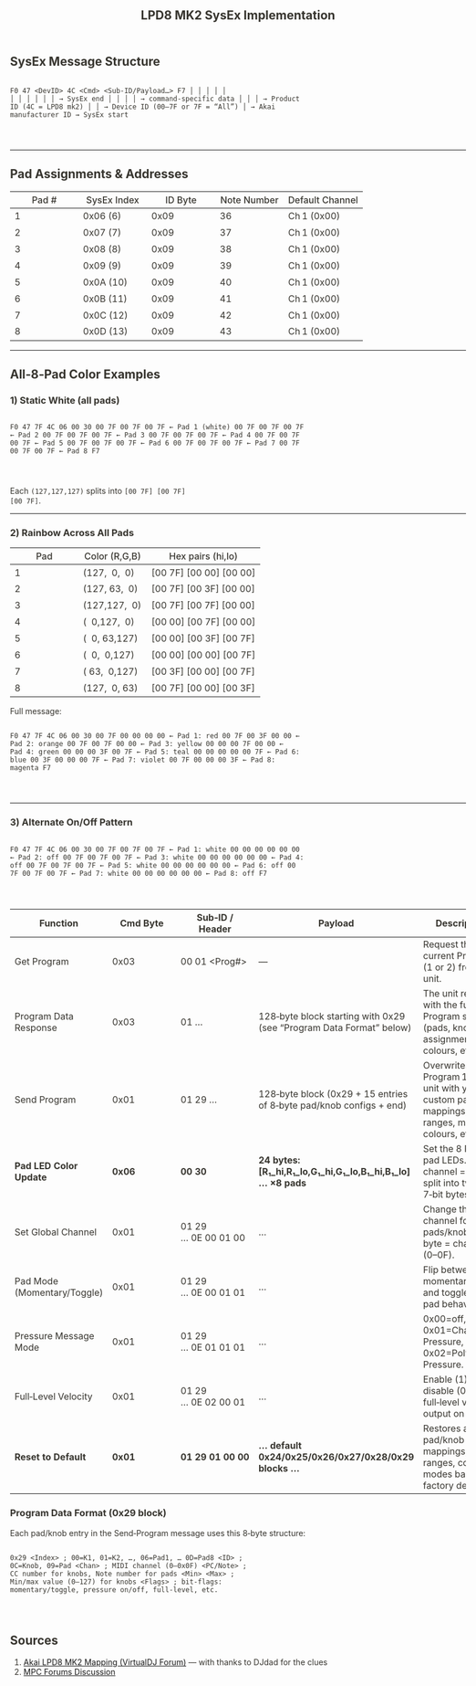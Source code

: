 <html><head><meta http-equiv="Content-Type" content="text/html; charset=utf-8"/><title>LPD8 MK2 SysEx Implementation</title><style>
/* cspell:disable-file */
/* webkit printing magic: print all background colors */
html {
	-webkit-print-color-adjust: exact;
}
* {
	box-sizing: border-box;
	-webkit-print-color-adjust: exact;
}

html,
body {
	margin: 0;
	padding: 0;
}
@media only screen {
	body {
		margin: 2em auto;
		max-width: 900px;
		color: rgb(55, 53, 47);
	}
}

body {
	line-height: 1.5;
	white-space: pre-wrap;
}

a,
a.visited {
	color: inherit;
	text-decoration: underline;
}

.pdf-relative-link-path {
	font-size: 80%;
	color: #444;
}

h1,
h2,
h3 {
	letter-spacing: -0.01em;
	line-height: 1.2;
	font-weight: 600;
	margin-bottom: 0;
}

.page-title {
	font-size: 2.5rem;
	font-weight: 700;
	margin-top: 0;
	margin-bottom: 0.75em;
}

h1 {
	font-size: 1.875rem;
	margin-top: 1.875rem;
}

h2 {
	font-size: 1.5rem;
	margin-top: 1.5rem;
}

h3 {
	font-size: 1.25rem;
	margin-top: 1.25rem;
}

.source {
	border: 1px solid #ddd;
	border-radius: 3px;
	padding: 1.5em;
	word-break: break-all;
}

.callout {
	border-radius: 3px;
	padding: 1rem;
}

figure {
	margin: 1.25em 0;
	page-break-inside: avoid;
}

figcaption {
	opacity: 0.5;
	font-size: 85%;
	margin-top: 0.5em;
}

mark {
	background-color: transparent;
}

.indented {
	padding-left: 1.5em;
}

hr {
	background: transparent;
	display: block;
	width: 100%;
	height: 1px;
	visibility: visible;
	border: none;
	border-bottom: 1px solid rgba(55, 53, 47, 0.09);
}

img {
	max-width: 100%;
}

@media only print {
	img {
		max-height: 100vh;
		object-fit: contain;
	}
}

@page {
	margin: 1in;
}

.collection-content {
	font-size: 0.875rem;
}

.column-list {
	display: flex;
	justify-content: space-between;
}

.column {
	padding: 0 1em;
}

.column:first-child {
	padding-left: 0;
}

.column:last-child {
	padding-right: 0;
}

.table_of_contents-item {
	display: block;
	font-size: 0.875rem;
	line-height: 1.3;
	padding: 0.125rem;
}

.table_of_contents-indent-1 {
	margin-left: 1.5rem;
}

.table_of_contents-indent-2 {
	margin-left: 3rem;
}

.table_of_contents-indent-3 {
	margin-left: 4.5rem;
}

.table_of_contents-link {
	text-decoration: none;
	opacity: 0.7;
	border-bottom: 1px solid rgba(55, 53, 47, 0.18);
}

table,
th,
td {
	border: 1px solid rgba(55, 53, 47, 0.09);
	border-collapse: collapse;
}

table {
	border-left: none;
	border-right: none;
}

th,
td {
	font-weight: normal;
	padding: 0.25em 0.5em;
	line-height: 1.5;
	min-height: 1.5em;
	text-align: left;
}

th {
	color: rgba(55, 53, 47, 0.6);
}

ol,
ul {
	margin: 0;
	margin-block-start: 0.6em;
	margin-block-end: 0.6em;
}

li > ol:first-child,
li > ul:first-child {
	margin-block-start: 0.6em;
}

ul > li {
	list-style: disc;
}

ul.to-do-list {
	padding-inline-start: 0;
}

ul.to-do-list > li {
	list-style: none;
}

.to-do-children-checked {
	text-decoration: line-through;
	opacity: 0.375;
}

ul.toggle > li {
	list-style: none;
}

ul {
	padding-inline-start: 1.7em;
}

ul > li {
	padding-left: 0.1em;
}

ol {
	padding-inline-start: 1.6em;
}

ol > li {
	padding-left: 0.2em;
}

.mono ol {
	padding-inline-start: 2em;
}

.mono ol > li {
	text-indent: -0.4em;
}

.toggle {
	padding-inline-start: 0em;
	list-style-type: none;
}

/* Indent toggle children */
.toggle > li > details {
	padding-left: 1.7em;
}

.toggle > li > details > summary {
	margin-left: -1.1em;
}

.selected-value {
	display: inline-block;
	padding: 0 0.5em;
	background: rgba(206, 205, 202, 0.5);
	border-radius: 3px;
	margin-right: 0.5em;
	margin-top: 0.3em;
	margin-bottom: 0.3em;
	white-space: nowrap;
}

.collection-title {
	display: inline-block;
	margin-right: 1em;
}

.page-description {
	margin-bottom: 2em;
}

.simple-table {
	margin-top: 1em;
	font-size: 0.875rem;
	empty-cells: show;
}
.simple-table td {
	height: 29px;
	min-width: 120px;
}

.simple-table th {
	height: 29px;
	min-width: 120px;
}

.simple-table-header-color {
	background: rgb(247, 246, 243);
	color: black;
}
.simple-table-header {
	font-weight: 500;
}

time {
	opacity: 0.5;
}

.icon {
	display: inline-block;
	max-width: 1.2em;
	max-height: 1.2em;
	text-decoration: none;
	vertical-align: text-bottom;
	margin-right: 0.5em;
}

img.icon {
	border-radius: 3px;
}

.user-icon {
	width: 1.5em;
	height: 1.5em;
	border-radius: 100%;
	margin-right: 0.5rem;
}

.user-icon-inner {
	font-size: 0.8em;
}

.text-icon {
	border: 1px solid #000;
	text-align: center;
}

.page-cover-image {
	display: block;
	object-fit: cover;
	width: 100%;
	max-height: 30vh;
}

.page-header-icon {
	font-size: 3rem;
	margin-bottom: 1rem;
}

.page-header-icon-with-cover {
	margin-top: -0.72em;
	margin-left: 0.07em;
}

.page-header-icon img {
	border-radius: 3px;
}

.link-to-page {
	margin: 1em 0;
	padding: 0;
	border: none;
	font-weight: 500;
}

p > .user {
	opacity: 0.5;
}

td > .user,
td > time {
	white-space: nowrap;
}

input[type="checkbox"] {
	transform: scale(1.5);
	margin-right: 0.6em;
	vertical-align: middle;
}

p {
	margin-top: 0.5em;
	margin-bottom: 0.5em;
}

.image {
	border: none;
	margin: 1.5em 0;
	padding: 0;
	border-radius: 0;
	text-align: center;
}

.code,
code {
	background: rgba(135, 131, 120, 0.15);
	border-radius: 3px;
	padding: 0.2em 0.4em;
	border-radius: 3px;
	font-size: 85%;
	tab-size: 2;
}

code {
	color: #eb5757;
}

.code {
	padding: 1.5em 1em;
}

.code-wrap {
	white-space: pre-wrap;
	word-break: break-all;
}

.code > code {
	background: none;
	padding: 0;
	font-size: 100%;
	color: inherit;
}

blockquote {
	font-size: 1.25em;
	margin: 1em 0;
	padding-left: 1em;
	border-left: 3px solid rgb(55, 53, 47);
}

.bookmark {
	text-decoration: none;
	max-height: 8em;
	padding: 0;
	display: flex;
	width: 100%;
	align-items: stretch;
}

.bookmark-title {
	font-size: 0.85em;
	overflow: hidden;
	text-overflow: ellipsis;
	height: 1.75em;
	white-space: nowrap;
}

.bookmark-text {
	display: flex;
	flex-direction: column;
}

.bookmark-info {
	flex: 4 1 180px;
	padding: 12px 14px 14px;
	display: flex;
	flex-direction: column;
	justify-content: space-between;
}

.bookmark-image {
	width: 33%;
	flex: 1 1 180px;
	display: block;
	position: relative;
	object-fit: cover;
	border-radius: 1px;
}

.bookmark-description {
	color: rgba(55, 53, 47, 0.6);
	font-size: 0.75em;
	overflow: hidden;
	max-height: 4.5em;
	word-break: break-word;
}

.bookmark-href {
	font-size: 0.75em;
	margin-top: 0.25em;
}

.sans { font-family: ui-sans-serif, -apple-system, BlinkMacSystemFont, "Segoe UI Variable Display", "Segoe UI", Helvetica, "Apple Color Emoji", Arial, sans-serif, "Segoe UI Emoji", "Segoe UI Symbol"; }
.code { font-family: "SFMono-Regular", Menlo, Consolas, "PT Mono", "Liberation Mono", Courier, monospace; }
.serif { font-family: Lyon-Text, Georgia, ui-serif, serif; }
.mono { font-family: iawriter-mono, Nitti, Menlo, Courier, monospace; }
.pdf .sans { font-family: Inter, ui-sans-serif, -apple-system, BlinkMacSystemFont, "Segoe UI Variable Display", "Segoe UI", Helvetica, "Apple Color Emoji", Arial, sans-serif, "Segoe UI Emoji", "Segoe UI Symbol", 'Twemoji', 'Noto Color Emoji', 'Noto Sans CJK JP'; }
.pdf:lang(zh-CN) .sans { font-family: Inter, ui-sans-serif, -apple-system, BlinkMacSystemFont, "Segoe UI Variable Display", "Segoe UI", Helvetica, "Apple Color Emoji", Arial, sans-serif, "Segoe UI Emoji", "Segoe UI Symbol", 'Twemoji', 'Noto Color Emoji', 'Noto Sans CJK SC'; }
.pdf:lang(zh-TW) .sans { font-family: Inter, ui-sans-serif, -apple-system, BlinkMacSystemFont, "Segoe UI Variable Display", "Segoe UI", Helvetica, "Apple Color Emoji", Arial, sans-serif, "Segoe UI Emoji", "Segoe UI Symbol", 'Twemoji', 'Noto Color Emoji', 'Noto Sans CJK TC'; }
.pdf:lang(ko-KR) .sans { font-family: Inter, ui-sans-serif, -apple-system, BlinkMacSystemFont, "Segoe UI Variable Display", "Segoe UI", Helvetica, "Apple Color Emoji", Arial, sans-serif, "Segoe UI Emoji", "Segoe UI Symbol", 'Twemoji', 'Noto Color Emoji', 'Noto Sans CJK KR'; }
.pdf .code { font-family: Source Code Pro, "SFMono-Regular", Menlo, Consolas, "PT Mono", "Liberation Mono", Courier, monospace, 'Twemoji', 'Noto Color Emoji', 'Noto Sans Mono CJK JP'; }
.pdf:lang(zh-CN) .code { font-family: Source Code Pro, "SFMono-Regular", Menlo, Consolas, "PT Mono", "Liberation Mono", Courier, monospace, 'Twemoji', 'Noto Color Emoji', 'Noto Sans Mono CJK SC'; }
.pdf:lang(zh-TW) .code { font-family: Source Code Pro, "SFMono-Regular", Menlo, Consolas, "PT Mono", "Liberation Mono", Courier, monospace, 'Twemoji', 'Noto Color Emoji', 'Noto Sans Mono CJK TC'; }
.pdf:lang(ko-KR) .code { font-family: Source Code Pro, "SFMono-Regular", Menlo, Consolas, "PT Mono", "Liberation Mono", Courier, monospace, 'Twemoji', 'Noto Color Emoji', 'Noto Sans Mono CJK KR'; }
.pdf .serif { font-family: PT Serif, Lyon-Text, Georgia, ui-serif, serif, 'Twemoji', 'Noto Color Emoji', 'Noto Serif CJK JP'; }
.pdf:lang(zh-CN) .serif { font-family: PT Serif, Lyon-Text, Georgia, ui-serif, serif, 'Twemoji', 'Noto Color Emoji', 'Noto Serif CJK SC'; }
.pdf:lang(zh-TW) .serif { font-family: PT Serif, Lyon-Text, Georgia, ui-serif, serif, 'Twemoji', 'Noto Color Emoji', 'Noto Serif CJK TC'; }
.pdf:lang(ko-KR) .serif { font-family: PT Serif, Lyon-Text, Georgia, ui-serif, serif, 'Twemoji', 'Noto Color Emoji', 'Noto Serif CJK KR'; }
.pdf .mono { font-family: PT Mono, iawriter-mono, Nitti, Menlo, Courier, monospace, 'Twemoji', 'Noto Color Emoji', 'Noto Sans Mono CJK JP'; }
.pdf:lang(zh-CN) .mono { font-family: PT Mono, iawriter-mono, Nitti, Menlo, Courier, monospace, 'Twemoji', 'Noto Color Emoji', 'Noto Sans Mono CJK SC'; }
.pdf:lang(zh-TW) .mono { font-family: PT Mono, iawriter-mono, Nitti, Menlo, Courier, monospace, 'Twemoji', 'Noto Color Emoji', 'Noto Sans Mono CJK TC'; }
.pdf:lang(ko-KR) .mono { font-family: PT Mono, iawriter-mono, Nitti, Menlo, Courier, monospace, 'Twemoji', 'Noto Color Emoji', 'Noto Sans Mono CJK KR'; }
.highlight-default {
	color: rgba(50, 48, 44, 1);
}
.highlight-gray {
	color: rgba(115, 114, 110, 1);
	fill: rgba(115, 114, 110, 1);
}
.highlight-brown {
	color: rgba(159, 107, 83, 1);
	fill: rgba(159, 107, 83, 1);
}
.highlight-orange {
	color: rgba(217, 115, 13, 1);
	fill: rgba(217, 115, 13, 1);
}
.highlight-yellow {
	color: rgba(203, 145, 47, 1);
	fill: rgba(203, 145, 47, 1);
}
.highlight-teal {
	color: rgba(68, 131, 97, 1);
	fill: rgba(68, 131, 97, 1);
}
.highlight-blue {
	color: rgba(51, 126, 169, 1);
	fill: rgba(51, 126, 169, 1);
}
.highlight-purple {
	color: rgba(144, 101, 176, 1);
	fill: rgba(144, 101, 176, 1);
}
.highlight-pink {
	color: rgba(193, 76, 138, 1);
	fill: rgba(193, 76, 138, 1);
}
.highlight-red {
	color: rgba(205, 60, 58, 1);
	fill: rgba(205, 60, 58, 1);
}
.highlight-default_background {
	color: rgba(50, 48, 44, 1);
}
.highlight-gray_background {
	background: rgba(248, 248, 247, 1);
}
.highlight-brown_background {
	background: rgba(244, 238, 238, 1);
}
.highlight-orange_background {
	background: rgba(251, 236, 221, 1);
}
.highlight-yellow_background {
	background: rgba(251, 243, 219, 1);
}
.highlight-teal_background {
	background: rgba(237, 243, 236, 1);
}
.highlight-blue_background {
	background: rgba(231, 243, 248, 1);
}
.highlight-purple_background {
	background: rgba(248, 243, 252, 1);
}
.highlight-pink_background {
	background: rgba(252, 241, 246, 1);
}
.highlight-red_background {
	background: rgba(253, 235, 236, 1);
}
.block-color-default {
	color: inherit;
	fill: inherit;
}
.block-color-gray {
	color: rgba(115, 114, 110, 1);
	fill: rgba(115, 114, 110, 1);
}
.block-color-brown {
	color: rgba(159, 107, 83, 1);
	fill: rgba(159, 107, 83, 1);
}
.block-color-orange {
	color: rgba(217, 115, 13, 1);
	fill: rgba(217, 115, 13, 1);
}
.block-color-yellow {
	color: rgba(203, 145, 47, 1);
	fill: rgba(203, 145, 47, 1);
}
.block-color-teal {
	color: rgba(68, 131, 97, 1);
	fill: rgba(68, 131, 97, 1);
}
.block-color-blue {
	color: rgba(51, 126, 169, 1);
	fill: rgba(51, 126, 169, 1);
}
.block-color-purple {
	color: rgba(144, 101, 176, 1);
	fill: rgba(144, 101, 176, 1);
}
.block-color-pink {
	color: rgba(193, 76, 138, 1);
	fill: rgba(193, 76, 138, 1);
}
.block-color-red {
	color: rgba(205, 60, 58, 1);
	fill: rgba(205, 60, 58, 1);
}
.block-color-default_background {
	color: inherit;
	fill: inherit;
}
.block-color-gray_background {
	background: rgba(248, 248, 247, 1);
}
.block-color-brown_background {
	background: rgba(244, 238, 238, 1);
}
.block-color-orange_background {
	background: rgba(251, 236, 221, 1);
}
.block-color-yellow_background {
	background: rgba(251, 243, 219, 1);
}
.block-color-teal_background {
	background: rgba(237, 243, 236, 1);
}
.block-color-blue_background {
	background: rgba(231, 243, 248, 1);
}
.block-color-purple_background {
	background: rgba(248, 243, 252, 1);
}
.block-color-pink_background {
	background: rgba(252, 241, 246, 1);
}
.block-color-red_background {
	background: rgba(253, 235, 236, 1);
}
.select-value-color-default { background-color: rgba(84, 72, 49, 0.08); }
.select-value-color-gray { background-color: rgba(84, 72, 49, 0.15); }
.select-value-color-brown { background-color: rgba(210, 162, 141, 0.35); }
.select-value-color-orange { background-color: rgba(224, 124, 57, 0.27); }
.select-value-color-yellow { background-color: rgba(236, 191, 66, 0.39); }
.select-value-color-green { background-color: rgba(123, 183, 129, 0.27); }
.select-value-color-blue { background-color: rgba(93, 165, 206, 0.27); }
.select-value-color-purple { background-color: rgba(168, 129, 197, 0.27); }
.select-value-color-pink { background-color: rgba(225, 136, 179, 0.27); }
.select-value-color-red { background-color: rgba(244, 171, 159, 0.4); }

.checkbox {
	display: inline-flex;
	vertical-align: text-bottom;
	width: 16;
	height: 16;
	background-size: 16px;
	margin-left: 2px;
	margin-right: 5px;
}

.checkbox-on {
	background-image: url("data:image/svg+xml;charset=UTF-8,%3Csvg%20width%3D%2216%22%20height%3D%2216%22%20viewBox%3D%220%200%2016%2016%22%20fill%3D%22none%22%20xmlns%3D%22http%3A%2F%2Fwww.w3.org%2F2000%2Fsvg%22%3E%0A%3Crect%20width%3D%2216%22%20height%3D%2216%22%20fill%3D%22%2358A9D7%22%2F%3E%0A%3Cpath%20d%3D%22M6.71429%2012.2852L14%204.9995L12.7143%203.71436L6.71429%209.71378L3.28571%206.2831L2%207.57092L6.71429%2012.2852Z%22%20fill%3D%22white%22%2F%3E%0A%3C%2Fsvg%3E");
}

.checkbox-off {
	background-image: url("data:image/svg+xml;charset=UTF-8,%3Csvg%20width%3D%2216%22%20height%3D%2216%22%20viewBox%3D%220%200%2016%2016%22%20fill%3D%22none%22%20xmlns%3D%22http%3A%2F%2Fwww.w3.org%2F2000%2Fsvg%22%3E%0A%3Crect%20x%3D%220.75%22%20y%3D%220.75%22%20width%3D%2214.5%22%20height%3D%2214.5%22%20fill%3D%22white%22%20stroke%3D%22%2336352F%22%20stroke-width%3D%221.5%22%2F%3E%0A%3C%2Fsvg%3E");
}
	
</style></head><body><article id="2340f46d-3902-8049-b586-d5a04ce4e260" class="page sans"><header><h1 class="page-title">LPD8 MK2 SysEx Implementation</h1><p class="page-description"></p></header><div class="page-body"><h2 id="2340f46d-3902-80ba-beb8-dff97f801c8b" class="">SysEx Message Structure</h2><script src="https://cdnjs.cloudflare.com/ajax/libs/prism/1.29.0/prism.min.js" integrity="sha512-7Z9J3l1+EYfeaPKcGXu3MS/7T+w19WtKQY/n+xzmw4hZhJ9tyYmcUS+4QqAlzhicE5LAfMQSF3iFTK9bQdTxXg==" crossorigin="anonymous" referrerPolicy="no-referrer"></script><link rel="stylesheet" href="https://cdnjs.cloudflare.com/ajax/libs/prism/1.29.0/themes/prism.min.css" integrity="sha512-tN7Ec6zAFaVSG3TpNAKtk4DOHNpSwKHxxrsiw4GHKESGPs5njn/0sMCUMl2svV4wo4BK/rCP7juYz+zx+l6oeQ==" crossorigin="anonymous" referrerPolicy="no-referrer"/><pre id="2340f46d-3902-80ae-a584-e44a10832238" class="code"><code class="language-Plain Text" style="white-space:pre-wrap;word-break:break-all">
F0  47  &lt;DevID&gt;  4C  &lt;Cmd&gt;  &lt;Sub‑ID/Payload…&gt;  F7
│   │       │    │      │             │
│   │       │    │      │             → SysEx end
│   │       │    │      → command‑specific data
│   │       │    → Product ID (4C = LPD8 mk2)
│   │       → Device ID (00–7F or 7F = “All”)
│   → Akai manufacturer ID
→ SysEx start

</code></pre><hr id="2340f46d-3902-8045-afec-ec516d4e1dd8"/><h2 id="2340f46d-3902-80ec-84a7-caef7ac27090" class="">Pad Assignments &amp; Addresses</h2><table id="2340f46d-3902-80d1-b0e0-ee415bbe3d85" class="simple-table"><thead class="simple-table-header"><tr id="2340f46d-3902-806f-a8dc-e7c053837f28"><th id="Fx[c" class="simple-table-header-color simple-table-header">Pad #</th><th id="e[nr" class="simple-table-header-color simple-table-header">SysEx Index</th><th id="QV:^" class="simple-table-header-color simple-table-header">ID Byte</th><th id="^QJm" class="simple-table-header-color simple-table-header">Note Number</th><th id="d;Jo" class="simple-table-header-color simple-table-header">Default Channel</th></tr></thead><tbody><tr id="2340f46d-3902-80d1-b16f-ff5ad9378ff0"><td id="Fx[c" class="">1</td><td id="e[nr" class="">0x06 (6)</td><td id="QV:^" class="">0x09</td><td id="^QJm" class="">36</td><td id="d;Jo" class="">Ch 1 (0x00)</td></tr><tr id="2340f46d-3902-80d9-8d59-e4947fd17e1e"><td id="Fx[c" class="">2</td><td id="e[nr" class="">0x07 (7)</td><td id="QV:^" class="">0x09</td><td id="^QJm" class="">37</td><td id="d;Jo" class="">Ch 1 (0x00)</td></tr><tr id="2340f46d-3902-8026-924c-d2f5562fbd6c"><td id="Fx[c" class="">3</td><td id="e[nr" class="">0x08 (8)</td><td id="QV:^" class="">0x09</td><td id="^QJm" class="">38</td><td id="d;Jo" class="">Ch 1 (0x00)</td></tr><tr id="2340f46d-3902-8055-887c-d17ac7cb25b5"><td id="Fx[c" class="">4</td><td id="e[nr" class="">0x09 (9)</td><td id="QV:^" class="">0x09</td><td id="^QJm" class="">39</td><td id="d;Jo" class="">Ch 1 (0x00)</td></tr><tr id="2340f46d-3902-80b9-9399-fa88b37775bf"><td id="Fx[c" class="">5</td><td id="e[nr" class="">0x0A (10)</td><td id="QV:^" class="">0x09</td><td id="^QJm" class="">40</td><td id="d;Jo" class="">Ch 1 (0x00)</td></tr><tr id="2340f46d-3902-8088-9185-f3a3bfdd36fc"><td id="Fx[c" class="">6</td><td id="e[nr" class="">0x0B (11)</td><td id="QV:^" class="">0x09</td><td id="^QJm" class="">41</td><td id="d;Jo" class="">Ch 1 (0x00)</td></tr><tr id="2340f46d-3902-80d9-aefc-f90246b06136"><td id="Fx[c" class="">7</td><td id="e[nr" class="">0x0C (12)</td><td id="QV:^" class="">0x09</td><td id="^QJm" class="">42</td><td id="d;Jo" class="">Ch 1 (0x00)</td></tr><tr id="2340f46d-3902-8013-a89b-c4bd3e464db8"><td id="Fx[c" class="">8</td><td id="e[nr" class="">0x0D (13)</td><td id="QV:^" class="">0x09</td><td id="^QJm" class="">43</td><td id="d;Jo" class="">Ch 1 (0x00)</td></tr></tbody></table><hr id="2340f46d-3902-80c0-8337-d3e2735bee76"/><h2 id="2340f46d-3902-8086-896b-c3bc8a931815" class="">All‑8‑Pad Color Examples</h2><h3 id="2340f46d-3902-8041-a5c5-c2d1f5720b45" class="">1) Static White (all pads)</h3><script src="https://cdnjs.cloudflare.com/ajax/libs/prism/1.29.0/prism.min.js" integrity="sha512-7Z9J3l1+EYfeaPKcGXu3MS/7T+w19WtKQY/n+xzmw4hZhJ9tyYmcUS+4QqAlzhicE5LAfMQSF3iFTK9bQdTxXg==" crossorigin="anonymous" referrerPolicy="no-referrer"></script><link rel="stylesheet" href="https://cdnjs.cloudflare.com/ajax/libs/prism/1.29.0/themes/prism.min.css" integrity="sha512-tN7Ec6zAFaVSG3TpNAKtk4DOHNpSwKHxxrsiw4GHKESGPs5njn/0sMCUMl2svV4wo4BK/rCP7juYz+zx+l6oeQ==" crossorigin="anonymous" referrerPolicy="no-referrer"/><pre id="2340f46d-3902-80a2-93c2-d990ea2c9c55" class="code"><code class="language-Plain Text" style="white-space:pre-wrap;word-break:break-all">
F0 47 7F 4C 06 00 30
  00 7F 00 7F 00 7F   ← Pad 1 (white)
  00 7F 00 7F 00 7F   ← Pad 2
  00 7F 00 7F 00 7F   ← Pad 3
  00 7F 00 7F 00 7F   ← Pad 4
  00 7F 00 7F 00 7F   ← Pad 5
  00 7F 00 7F 00 7F   ← Pad 6
  00 7F 00 7F 00 7F   ← Pad 7
  00 7F 00 7F 00 7F   ← Pad 8
F7

</code></pre><p id="2340f46d-3902-804a-89c5-d5c3d39f50b3" class="">Each <code>(127,127,127)</code> splits into <code>[00 7F] [00 7F] [00 7F]</code>.</p><hr id="2340f46d-3902-8057-a01a-d61468add4d8"/><h3 id="2340f46d-3902-8031-825b-f23476b324dd" class="">2) Rainbow Across All Pads</h3><table id="2340f46d-3902-8052-9e65-d0d5e8b50545" class="simple-table"><thead class="simple-table-header"><tr id="2340f46d-3902-8081-bdf6-ca503d63d7fc"><th id="_\Kk" class="simple-table-header-color simple-table-header">Pad</th><th id="fD~L" class="simple-table-header-color simple-table-header">Color (R,G,B)</th><th id="FoT[" class="simple-table-header-color simple-table-header">Hex pairs (hi,lo)</th></tr></thead><tbody><tr id="2340f46d-3902-8024-8551-c09e9467e8c4"><td id="_\Kk" class="">1</td><td id="fD~L" class="">(127,  0,  0)</td><td id="FoT[" class="">[00 7F] [00 00] [00 00]</td></tr><tr id="2340f46d-3902-8037-8894-ce37b4528537"><td id="_\Kk" class="">2</td><td id="fD~L" class="">(127, 63,  0)</td><td id="FoT[" class="">[00 7F] [00 3F] [00 00]</td></tr><tr id="2340f46d-3902-80b6-bbd7-c4169e5c71ca"><td id="_\Kk" class="">3</td><td id="fD~L" class="">(127,127,  0)</td><td id="FoT[" class="">[00 7F] [00 7F] [00 00]</td></tr><tr id="2340f46d-3902-80d4-8460-e96306c37870"><td id="_\Kk" class="">4</td><td id="fD~L" class="">(  0,127,  0)</td><td id="FoT[" class="">[00 00] [00 7F] [00 00]</td></tr><tr id="2340f46d-3902-8050-9028-fdbdfaaad02f"><td id="_\Kk" class="">5</td><td id="fD~L" class="">(  0, 63,127)</td><td id="FoT[" class="">[00 00] [00 3F] [00 7F]</td></tr><tr id="2340f46d-3902-8038-af35-d0e484b94041"><td id="_\Kk" class="">6</td><td id="fD~L" class="">(  0,  0,127)</td><td id="FoT[" class="">[00 00] [00 00] [00 7F]</td></tr><tr id="2340f46d-3902-802f-ac96-d46882edf272"><td id="_\Kk" class="">7</td><td id="fD~L" class="">( 63,  0,127)</td><td id="FoT[" class="">[00 3F] [00 00] [00 7F]</td></tr><tr id="2340f46d-3902-80fe-880d-f9c802e1668d"><td id="_\Kk" class="">8</td><td id="fD~L" class="">(127,  0, 63)</td><td id="FoT[" class="">[00 7F] [00 00] [00 3F]</td></tr></tbody></table><p id="2340f46d-3902-80ba-bfc6-e8d3c7d3b360" class="">Full message:</p><script src="https://cdnjs.cloudflare.com/ajax/libs/prism/1.29.0/prism.min.js" integrity="sha512-7Z9J3l1+EYfeaPKcGXu3MS/7T+w19WtKQY/n+xzmw4hZhJ9tyYmcUS+4QqAlzhicE5LAfMQSF3iFTK9bQdTxXg==" crossorigin="anonymous" referrerPolicy="no-referrer"></script><link rel="stylesheet" href="https://cdnjs.cloudflare.com/ajax/libs/prism/1.29.0/themes/prism.min.css" integrity="sha512-tN7Ec6zAFaVSG3TpNAKtk4DOHNpSwKHxxrsiw4GHKESGPs5njn/0sMCUMl2svV4wo4BK/rCP7juYz+zx+l6oeQ==" crossorigin="anonymous" referrerPolicy="no-referrer"/><pre id="2340f46d-3902-8032-a4b1-c469e7fd59e4" class="code"><code class="language-Plain Text" style="white-space:pre-wrap;word-break:break-all">
F0 47 7F 4C 06 00 30
  00 7F 00 00 00 00   ← Pad 1: red
  00 7F 00 3F 00 00   ← Pad 2: orange
  00 7F 00 7F 00 00   ← Pad 3: yellow
  00 00 00 7F 00 00   ← Pad 4: green
  00 00 00 3F 00 7F   ← Pad 5: teal
  00 00 00 00 00 7F   ← Pad 6: blue
  00 3F 00 00 00 7F   ← Pad 7: violet
  00 7F 00 00 00 3F   ← Pad 8: magenta
F7

</code></pre><hr id="2340f46d-3902-808a-903e-dc0481c8a453"/><h3 id="2340f46d-3902-8071-8020-e6e647bb7d12" class="">3) Alternate On/Off Pattern</h3><script src="https://cdnjs.cloudflare.com/ajax/libs/prism/1.29.0/prism.min.js" integrity="sha512-7Z9J3l1+EYfeaPKcGXu3MS/7T+w19WtKQY/n+xzmw4hZhJ9tyYmcUS+4QqAlzhicE5LAfMQSF3iFTK9bQdTxXg==" crossorigin="anonymous" referrerPolicy="no-referrer"></script><link rel="stylesheet" href="https://cdnjs.cloudflare.com/ajax/libs/prism/1.29.0/themes/prism.min.css" integrity="sha512-tN7Ec6zAFaVSG3TpNAKtk4DOHNpSwKHxxrsiw4GHKESGPs5njn/0sMCUMl2svV4wo4BK/rCP7juYz+zx+l6oeQ==" crossorigin="anonymous" referrerPolicy="no-referrer"/><pre id="2340f46d-3902-806a-a90d-eb77028dfe9e" class="code"><code class="language-Plain Text" style="white-space:pre-wrap;word-break:break-all">
F0 47 7F 4C 06 00 30
  00 7F 00 7F 00 7F   ← Pad 1: white
  00 00 00 00 00 00   ← Pad 2: off
  00 7F 00 7F 00 7F   ← Pad 3: white
  00 00 00 00 00 00   ← Pad 4: off
  00 7F 00 7F 00 7F   ← Pad 5: white
  00 00 00 00 00 00   ← Pad 6: off
  00 7F 00 7F 00 7F   ← Pad 7: white
  00 00 00 00 00 00   ← Pad 8: off
F7

</code></pre><table id="2340f46d-3902-80c5-afa9-e9692cca875b" class="simple-table"><thead class="simple-table-header"><tr id="2340f46d-3902-80f5-9c15-d727e85007aa"><th id=";^Gn" class="simple-table-header-color simple-table-header"><strong>Function</strong></th><th id="&gt;|dY" class="simple-table-header-color simple-table-header"><strong>Cmd Byte</strong></th><th id="EiNn" class="simple-table-header-color simple-table-header"><strong>Sub‑ID / Header</strong></th><th id="Xgf;" class="simple-table-header-color simple-table-header"><strong>Payload</strong></th><th id="d|vR" class="simple-table-header-color simple-table-header"><strong>Description</strong></th></tr></thead><tbody><tr id="2340f46d-3902-8081-9f7a-fcface63e7f7"><td id=";^Gn" class="">Get Program</td><td id="&gt;|dY" class="">0x03</td><td id="EiNn" class="">00 01 &lt;Prog#&gt;</td><td id="Xgf;" class="">—</td><td id="d|vR" class="">Request the current Program (1 or 2) from the unit.</td></tr><tr id="2340f46d-3902-80cc-892a-f0e0b33dcad8"><td id=";^Gn" class="">Program Data Response</td><td id="&gt;|dY" class="">0x03</td><td id="EiNn" class="">01 …</td><td id="Xgf;" class="">128‑byte block starting with 0x29 (see “Program Data Format” below)</td><td id="d|vR" class="">The unit replies with the full Program settings (pads, knobs assignments, colours, etc.).</td></tr><tr id="2340f46d-3902-8080-893e-e01d11770ddd"><td id=";^Gn" class="">Send Program</td><td id="&gt;|dY" class="">0x01</td><td id="EiNn" class="">01 29 …</td><td id="Xgf;" class="">128‑byte block (0x29 + 15 entries of 8‑byte pad/knob configs + end)</td><td id="d|vR" class="">Overwrites Program 1 on the unit with your custom pad‑knob mappings, ranges, modes, colours, etc.</td></tr><tr id="2340f46d-3902-8039-97aa-e20eec038370"><td id=";^Gn" class=""><strong>Pad LED Color Update</strong></td><td id="&gt;|dY" class=""><strong>0x06</strong></td><td id="EiNn" class=""><strong>00 30</strong></td><td id="Xgf;" class=""><strong>24 bytes: [R₁_hi,R₁_lo,G₁_hi,G₁_lo,B₁_hi,B₁_lo] … ×8 pads</strong></td><td id="d|vR" class="">Set the 8 RGB pad LEDs. Each channel = 0–127, split into two 7‑bit bytes.</td></tr><tr id="2340f46d-3902-80fd-88d7-c877f0fe0ce6"><td id=";^Gn" class="">Set Global Channel</td><td id="&gt;|dY" class="">0x01</td><td id="EiNn" class="">01 29 … 0E 00 01 00</td><td id="Xgf;" class="">…</td><td id="d|vR" class="">Change the MIDI channel for all pads/knobs. 0E byte = channel (0–0F).</td></tr><tr id="2340f46d-3902-80be-9c0e-debd0265842f"><td id=";^Gn" class="">Pad Mode (Momentary/Toggle)</td><td id="&gt;|dY" class="">0x01</td><td id="EiNn" class="">01 29 … 0E 00 01 01</td><td id="Xgf;" class="">…</td><td id="d|vR" class="">Flip between momentary (0) and toggle (1) pad behaviour.</td></tr><tr id="2340f46d-3902-809d-9040-d69b2b6e8d2f"><td id=";^Gn" class="">Pressure Message Mode</td><td id="&gt;|dY" class="">0x01</td><td id="EiNn" class="">01 29 … 0E 01 01 01</td><td id="Xgf;" class="">…</td><td id="d|vR" class="">0x00=off, 0x01=Channel Pressure, 0x02=Polyphonic Pressure.</td></tr><tr id="2340f46d-3902-80a2-80a1-ee87e550b728"><td id=";^Gn" class="">Full‑Level Velocity</td><td id="&gt;|dY" class="">0x01</td><td id="EiNn" class="">01 29 … 0E 02 00 01</td><td id="Xgf;" class="">…</td><td id="d|vR" class="">Enable (1) / disable (0) full‑level velocity output on pads.</td></tr><tr id="2340f46d-3902-80f5-a331-dfa73663c4a7"><td id=";^Gn" class=""><strong>Reset to Default</strong></td><td id="&gt;|dY" class=""><strong>0x01</strong></td><td id="EiNn" class=""><strong>01 29 01 00 00</strong></td><td id="Xgf;" class=""><strong>… default 0x24/0x25/0x26/0x27/0x28/0x29 blocks …</strong></td><td id="d|vR" class="">Restores all pad/knob mappings, ranges, colours, modes back to factory defaults.</td></tr></tbody></table><h3 id="2340f46d-3902-803f-982a-dbf64f3e33c7" class="">Program Data Format (0x29 block)</h3><p id="2340f46d-3902-80ed-b2e8-e77cf1bdbc3e" class="">Each pad/knob entry in the Send‑Program message uses this 8‑byte structure:</p><script src="https://cdnjs.cloudflare.com/ajax/libs/prism/1.29.0/prism.min.js" integrity="sha512-7Z9J3l1+EYfeaPKcGXu3MS/7T+w19WtKQY/n+xzmw4hZhJ9tyYmcUS+4QqAlzhicE5LAfMQSF3iFTK9bQdTxXg==" crossorigin="anonymous" referrerPolicy="no-referrer"></script><link rel="stylesheet" href="https://cdnjs.cloudflare.com/ajax/libs/prism/1.29.0/themes/prism.min.css" integrity="sha512-tN7Ec6zAFaVSG3TpNAKtk4DOHNpSwKHxxrsiw4GHKESGPs5njn/0sMCUMl2svV4wo4BK/rCP7juYz+zx+l6oeQ==" crossorigin="anonymous" referrerPolicy="no-referrer"/><pre id="2340f46d-3902-8087-ace9-ca52cc9797fa" class="code"><code class="language-Plain Text" style="white-space:pre-wrap;word-break:break-all">
0x29
  &lt;Index&gt;        ; 00=K1, 01=K2, …, 06=Pad1, … 0D=Pad8
  &lt;ID&gt;           ; 0C=Knob, 09=Pad
  &lt;Chan&gt;         ; MIDI channel (0–0x0F)
  &lt;PC/Note&gt;      ; CC number for knobs, Note number for pads
  &lt;Min&gt; &lt;Max&gt;    ; Min/max value (0–127) for knobs
  &lt;Flags&gt;        ; bit‑flags: momentary/toggle, pressure on/off, full‑level, etc.

</code></pre></div></article><span class="sans" style="font-size:14px;padding-top:2em"></span></body></html>

## Sources

1. [Akai LPD8 MK2 Mapping (VirtualDJ Forum)](https://www.virtualdj.com/forums/249938/Wishes_and_new_features/Mapping__Akai_LPD8_MK2.html) — with thanks to DJdad for the clues  
2. [MPC Forums Discussion](https://www.mpc-forums.com/viewtopic.php?f=37&t=215728)
